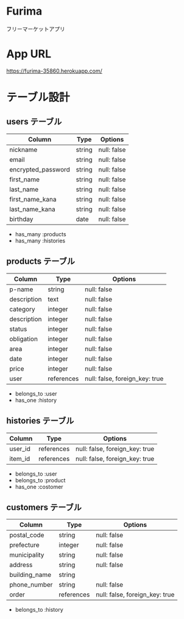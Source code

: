 # Furima 
フリーマーケットアプリ

# App URL
https://furima-35860.herokuapp.com/


# テーブル設計

## users テーブル

| Column             | Type    | Options     |
| ------------------ | ------- | ----------- |
| nickname           | string  | null: false |
| email              | string  | null: false |
| encrypted_password | string  | null: false |
| first_name         | string  | null: false |
| last_name          | string  | null: false |
| first_name_kana    | string  | null: false |
| last_name_kana     | string  | null: false |
| birthday           | date    | null: false |

- has_many :products
- has_many :histories

## products テーブル

| Column             | Type       | Options                        |
| ------------------ | ---------- | ------------------------------ |
| p-name             | string     | null: false                    |
| description        | text       | null: false                    |
| category           | integer    | null: false                    |
| description        | integer    | null: false                    |
| status             | integer    | null: false                    |
| obligation         | integer    | null: false                    |
| area               | integer    | null: false                    |
| date               | integer    | null: false                    |
| price              | integer    | null: false                    |
| user               | references | null: false, foreign_key: true |

- belongs_to :user
- has_one :history

## histories テーブル

| Column          | Type       | Options                        |
| --------------- | ---------- | ------------------------------ |
| user_id         | references | null: false, foreign_key: true |
| item_id         | references | null: false, foreign_key: true |

- belongs_to :user
- belongs_to :product
- has_one :costomer

## customers テーブル

| Column         | Type       | Options                        |
| -------------- | ---------- | ------------------------------ |
| postal_code    | string     | null: false                    |
| prefecture     | integer    | null: false                    |
| municipality   | string     | null: false                    |
| address        | string     | null: false                    |
| building_name  | string     |                                |
| phone_number   | string     | null: false                    |
| order          | references | null: false, foreign_key: true |

- belongs_to :history



